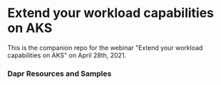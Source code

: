 # Extend your workload capabilities on AKS 

This is the companion repo for the webinar "Extend your workload capabilities on AKS" on April 28th, 2021.

### Dapr Resources and Samples
